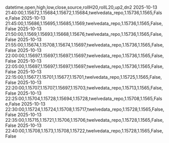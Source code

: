 datetime,open,high,low,close,source,rollH20,rollL20,up2,dn2
2025-10-13 21:40:00,1.15672,1.15684,1.15672,1.15684,twelvedata_repo,1.15736,1.1565,False,False
2025-10-13 21:45:00,1.15686,1.15695,1.15685,1.1569,twelvedata_repo,1.15736,1.1565,False,False
2025-10-13 21:50:00,1.1569,1.15693,1.15668,1.15676,twelvedata_repo,1.15736,1.1565,False,False
2025-10-13 21:55:00,1.15674,1.15708,1.15674,1.15697,twelvedata_repo,1.15736,1.1565,False,False
2025-10-13 22:00:00,1.15697,1.15697,1.15697,1.15697,twelvedata_repo,1.15736,1.1565,False,False
2025-10-13 22:05:00,1.15697,1.15697,1.15697,1.15697,twelvedata_repo,1.15736,1.1565,False,False
2025-10-13 22:15:00,1.15677,1.15701,1.15677,1.15701,twelvedata_repo,1.15725,1.1565,False,False
2025-10-13 22:20:00,1.15707,1.15707,1.15697,1.15703,twelvedata_repo,1.15713,1.1565,False,False
2025-10-13 22:25:00,1.15704,1.15728,1.15694,1.15728,twelvedata_repo,1.15708,1.1565,False,False
2025-10-13 22:30:00,1.15724,1.15724,1.15708,1.15717,twelvedata_repo,1.15728,1.1565,False,False
2025-10-13 22:35:00,1.15715,1.15721,1.15706,1.15706,twelvedata_repo,1.15728,1.1565,False,False
2025-10-13 22:40:00,1.15708,1.1573,1.15708,1.15722,twelvedata_repo,1.15728,1.1565,False,False

